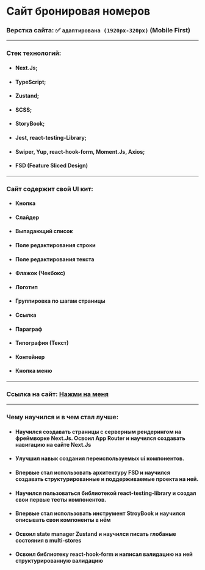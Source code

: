 # Сайт бронировая номеров

### Верстка сайта: :white_check_mark: `адаптирована (1920px-320px)` (Mobile First)

---

### Стек технологий:

- #### Next.Js;
- #### TypeScript;
- #### Zustand;
- #### SCSS;
- #### StoryBook;
- #### Jest, react-testing-Library;
- #### Swiper, Yup, react-hook-form, Moment.Js, Axios;
- #### FSD (Feature Sliced Design)

---

### Сайт содержит свой UI кит:

- #### Кнопка
- #### Слайдер
- #### Выпадающий список
- #### Поле редактирования строки
- #### Поле редактирования текста
- #### Флажок (Чекбокс)
- #### Логотип
- #### Группировка по шагам страницы
- #### Ссылка
- #### Параграф
- #### Типография (Текст)
- #### Контейнер
- #### Кнопка меню

---

### Ссылка на сайт: [Нажми на меня](https://google.com/)

---

### Чему научился и в чем стал лучше:

- #### Научился создавать страницы с серверным рендерингом на фреймворке Next.Js. Освоил App Router и научился создавать навигацию на сайте Next.Js
- #### Улучшил навык создания переиспользуемых ui компонентов.
- #### Впервые стал использовать архитектуру FSD и научился создавать структурированные и поддерживаемые проекта на ней.
- #### Научился пользоваться библиотекой react-testing-library и создал свои первые тесты компонентов.
- #### Впервые стал использовать инструмент StroyBook и научился описывать свои компоненты в нём
- #### Освоил state manager Zustand и научился писать глобаные состояния в multi-stores
- #### Освоил библиотеку react-hook-form и написал валидацию на ней структурированную валидацию

